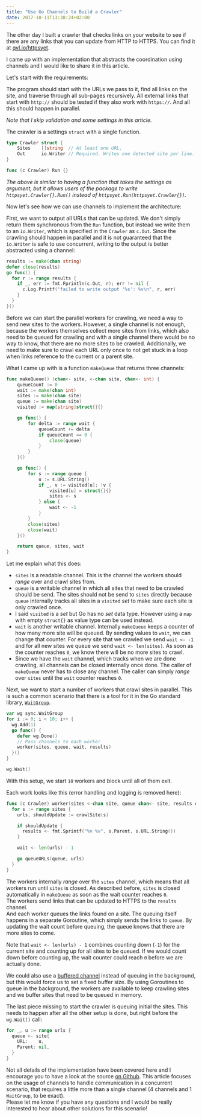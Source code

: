 ```yaml
---
title: "Use Go Channels to Build a Crawler"
date: 2017-10-11T13:38:24+02:00
---
```


The other day I built a crawler that checks links on your website to see if there are any links that you can update from HTTP to HTTPS.
You can find it at [qvl.io/httpsyet](https://qvl.io/httpsyet).

I came up with an implementation that abstracts the coordination using channels and I would like to share it in this article.<!--more-->

Let's start with the requirements:

The program should start with the URLs we pass to it, find all links on the site, and traverse through all sub-pages recursively.
All external links that start with `http://` should be tested if they also work with `https://`.
And all this should happen in parallel.

*Note that I skip validation and some settings in this article.*

The crawler is a settings `struct` with a single function.

```go
type Crawler struct {
	Sites    []string  // At least one URL.
	Out      io.Writer // Required. Writes one detected site per line.
}

func (c Crawler) Run {}
```

*The above is similar to having a function that takes the settings as argument,
but it allows users of the package to write `httpsyet.Crawler{}.Run()` instead of `httpsyet.Run(httpsyet.Crawler{})`.*

Now let's see how we can use channels to implement the architecture:

First, we want to output all URLs that can be updated.
We don't simply return them synchronous from the `Run` function,
but instead we write them to an `io.Writer`, which is specified in the `Crawler` as `c.Out`.
Since the crawling should happen in parallel and it is not guaranteed that the `io.Writer` is safe to use concurrent,
writing to the output is better abstracted using a channel:

```go
results := make(chan string)
defer close(results)
go func() {
  for r := range results {
    if _, err := fmt.Fprintln(c.Out, r); err != nil {
      c.Log.Printf("failed to write output '%s': %v\n", r, err)
    }
  }
}()
```

Before we can start the parallel workers for crawling, we need a way to send new sites to the workers.
However, a single channel is not enough, because the workers themselves collect more sites from links, which also need to be queued for crawling and
with a single channel there would be no way to know, that there are no more sites to be crawled.
Additionally, we need to make sure to crawl each URL only once to not get stuck in a loop when links reference to the current or a parent site.

What I came up with is a function `makeQueue` that returns three channels:

```go
func makeQueue() (chan<- site, <-chan site, chan<- int) {
	queueCount := 0
	wait := make(chan int)
	sites := make(chan site)
	queue := make(chan site)
	visited := map[string]struct{}{}

	go func() {
		for delta := range wait {
			queueCount += delta
			if queueCount == 0 {
				close(queue)
			}
		}
	}()

	go func() {
		for s := range queue {
			u := s.URL.String()
			if _, v := visited[u]; !v {
				visited[u] = struct{}{}
				sites <- s
			} else {
				wait <- -1
			}
		}
		close(sites)
		close(wait)
	}()

	return queue, sites, wait
}
```

Let me explain what this does:

- `sites` is a readable channel. This is the channel the workers should *range* over and crawl sites from.
- `queue` is a writable channel in which all sites that need to be crawled should be send.
The sites should not be send to `sites` directly because `queue` internally tracks all sites in a `visited` *set* to make sure each site is only crawled once.
- I said `visited` is a *set* but Go has no *set* data type.
However using a `map` with empty `struct{}` as value type can be used instead.
- `wait` is another writable channel.
Internally `makeQueue` keeps a counter of how many more site will be queued.
By sending values to `wait`, we can change that counter.
For every site that we crawled we send `wait <- -1` and for all new sites we queue we send `wait <- len(sites)`.
As soon as the counter reaches `0`, we know there will be no more sites to crawl.
- Since we have the `wait` channel, which tracks when we are done crawling, all channels can be closed internally once done.
The caller of `makeQueue` never has to close any channel.
The caller can simply *range* over `sites` until the `wait` counter reaches `0`.

Next, we want to start a number of workers that crawl sites in parallel.
This is such a common scenario that there is a tool for it in the Go standard library, [`WaitGroup`](https://golang.org/pkg/sync/#WaitGroup).

```go
var wg sync.WaitGroup
for i := 0; i < 10; i++ {
  wg.Add(1)
  go func() {
    defer wg.Done()
    // Pass channels to each worker
    worker(sites, queue, wait, results)
  }()
}

wg.Wait()
```

With this setup, we start `10` workers and block until all of them exit.

Each work looks like this (error handling and logging is removed here):

```go
func (c Crawler) worker(sites <-chan site, queue chan<- site, results chan<- string, wait chan<- int) {
  for s := range sites {
    urls, shouldUpdate := crawlSite(s)

    if shouldUpdate {
      results <- fmt.Sprintf("%v %v", s.Parent, s.URL.String())
    }

    wait <- len(urls) - 1

    go queueURLs(queue, urls)
  }
}
```

The workers internally *range* over the `sites` channel,
which means that all workers run until `sites` is closed.
As described before, `sites` is closed automatically in `makeQueue` as soon as the wait counter reaches `0`.
<br>
The workers send links that can be updated to HTTPS to the `results` channel.
<br>
And each worker queues the links found on a site.
The queuing itself happens in a separate Goroutine, which simply sends the links to `queue`.
By updating the wait count before queuing, the queue knows that there are more sites to come.

Note that `wait <- len(urls) - 1` combines counting down (`-1`) for the current site and counting up for all sites to be queued.
If we would count down before counting up, the wait counter could reach `0` before we are actually done.

We could also use a [buffered channel](https://gobyexample.com/channel-buffering) instead of queuing in the background,
but this would force us to set a fixed buffer size.
By using Goroutines to queue in the background, the workers are available to keep crawling sites and we buffer sites that need to be queued in memory.

The last piece missing to start the crawler is queuing initial the sites.
This needs to happen after all the other setup is done, but right before the `wg.Wait()` call:

```go
for _, u := range urls {
  queue <- site{
    URL:    u,
    Parent: nil,
  }
}
```

Not all details of the implementation have been covered here and I encourage you to have a look at the source [on Github](https://github.com/qvl/httpsyet).
This article focuses on the usage of channels to handle communication in a concurrent scenario, that requires a little more than a single channel (4 channels and 1 `WaitGroup`, to be exact).
<br>
Please let me know if you have any questions and I would be really interested to hear about other solutions for this scenario!
